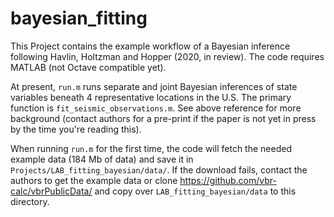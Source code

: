 # bayesian_fitting

This Project contains the example workflow of a Bayesian inference following Havlin, Holtzman and Hopper (2020, in review). The code requires MATLAB (not Octave compatible yet).

At present, `run.m` runs separate and joint Bayesian inferences of state variables beneath 4 representative locations in the U.S. The primary function is  `fit_seismic_observations.m`. See above reference for more background (contact authors for a pre-print if the paper is not yet in press by the time you're reading this).

When running `run.m` for the first time, the code will fetch the needed example data (184 Mb of data) and save it in `Projects/LAB_fitting_bayesian/data/`. If the download fails, contact the authors to get the example data or clone https://github.com/vbr-calc/vbrPublicData/ and copy over `LAB_fitting_bayesian/data` to this directory. 
